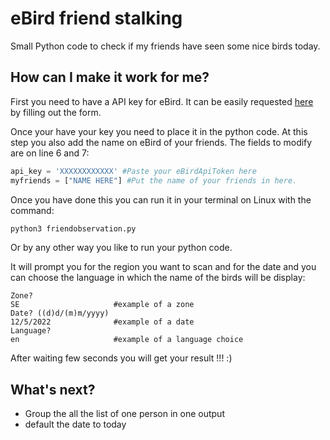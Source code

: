 # eBird friend stalking

Small Python code to check if my friends have seen some nice birds today.


## How can I make it work for me?

First you need to have a API key for eBird. It can be easily requested [here](https://ebird.org/api/keygen) by filling out the form.

Once your have your key you need to place it in the python code. At this step you also add the name on eBird of your friends.
The fields to modify are on line 6 and 7:

```python
api_key = 'XXXXXXXXXXXX' #Paste your eBirdApiToken here
myfriends = ["NAME HERE"] #Put the name of your friends in here.
```

Once you have done this you can run it in your terminal on Linux with the command:
```bash
python3 friendobservation.py
```
 Or by any other way you like to run your python code.


 It will prompt you for the region you want to scan and for the date and you can choose the language in which the name of the birds will be display:
 ```
 Zone?
 SE                     #example of a zone
 Date? ((d)d/(m)m/yyyy)
 12/5/2022              #example of a date
 Language?
 en                     #example of a language choice
 ```

After waiting few seconds you will get your result !!! :)


## What's next?

* Group the all the list of one person in one output
* default the date to today
